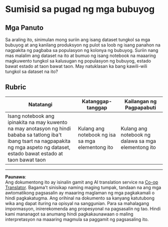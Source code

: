 <!--
CO_OP_TRANSLATOR_METADATA:
{
  "original_hash": "680419753c086eef51be86607c623945",
  "translation_date": "2025-08-28T02:41:53+00:00",
  "source_file": "3-Data-Visualization/12-visualization-relationships/assignment.md",
  "language_code": "tl"
}
-->
# Sumisid sa pugad ng mga bubuyog

## Mga Panuto

Sa araling ito, sinimulan mong suriin ang isang dataset tungkol sa mga bubuyog at ang kanilang produksyon ng pulot sa loob ng isang panahon na nagpakita ng pagbaba sa populasyon ng kolonya ng bubuyog. Suriin nang mas malalim ang dataset na ito at bumuo ng isang notebook na maaaring magkuwento tungkol sa kalusugan ng populasyon ng bubuyog, estado bawat estado at taon bawat taon. May natuklasan ka bang kawili-wili tungkol sa dataset na ito?

## Rubric

| Natatangi                                                                                                                                               | Katanggap-tanggap                        | Kailangan ng Pagpapabuti                |
| ------------------------------------------------------------------------------------------------------------------------------------------------------- | ---------------------------------------- | ---------------------------------------- |
| Isang notebook ang ipinakita na may kuwento na may anotasyon ng hindi bababa sa tatlong iba't ibang tsart na nagpapakita ng mga aspeto ng dataset, estado bawat estado at taon bawat taon | Kulang ang notebook ng isa sa mga elementong ito | Kulang ang notebook ng dalawa sa mga elementong ito |

---

**Paunawa**:  
Ang dokumentong ito ay isinalin gamit ang AI translation service na [Co-op Translator](https://github.com/Azure/co-op-translator). Bagama't sinisikap naming maging tumpak, tandaan na ang mga awtomatikong pagsasalin ay maaaring maglaman ng mga pagkakamali o hindi pagkakatugma. Ang orihinal na dokumento sa kanyang katutubong wika ang dapat ituring na opisyal na sanggunian. Para sa mahalagang impormasyon, inirerekomenda ang propesyonal na pagsasalin ng tao. Hindi kami mananagot sa anumang hindi pagkakaunawaan o maling interpretasyon na maaaring magmula sa paggamit ng pagsasaling ito.